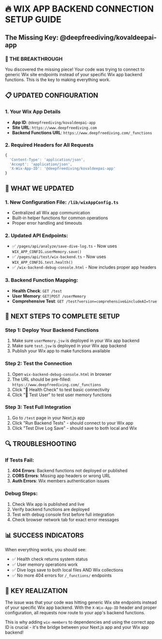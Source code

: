# 🔥 WIX APP BACKEND CONNECTION SETUP GUIDE

## The Missing Key: @deepfreediving/kovaldeepai-app

### 🎯 THE BREAKTHROUGH

You discovered the missing piece! Your code was trying to connect to generic Wix site endpoints instead of your specific Wix app backend functions. This is the key to making everything work.

## 📋 UPDATED CONFIGURATION

### 1. Your Wix App Details

- **App ID**: `@deepfreediving/kovaldeepai-app`
- **Site URL**: `https://www.deepfreediving.com`
- **Backend Functions URL**: `https://www.deepfreediving.com/_functions`

### 2. Required Headers for All Requests

```javascript
{
  'Content-Type': 'application/json',
  'Accept': 'application/json',
  'X-Wix-App-ID': '@deepfreediving/kovaldeepai-app'
}
```

## 🔧 WHAT WE UPDATED

### 1. **New Configuration File**: `/lib/wixAppConfig.ts`

- Centralized all Wix app communication
- Built-in helper functions for common operations
- Proper error handling and timeouts

### 2. **Updated API Endpoints**:

- ✅ `/pages/api/analyze/save-dive-log.ts` - Now uses `WIX_APP_CONFIG.userMemory.save()`
- ✅ `/pages/api/test/wix-backend.ts` - Now uses `WIX_APP_CONFIG.test.health()`
- ✅ `/wix-backend-debug-console.html` - Now includes proper app headers

### 3. **Backend Function Mapping**:

- **Health Check**: `GET /test`
- **User Memory**: `GET|POST /userMemory`
- **Comprehensive Test**: `GET /test?version=comprehensive&includeAI=true`

## 🚀 NEXT STEPS TO COMPLETE SETUP

### Step 1: Deploy Your Backend Functions

1. Make sure `userMemory.jsw` is deployed in your Wix app backend
2. Make sure `test.jsw` is deployed in your Wix app backend
3. Publish your Wix app to make functions available

### Step 2: Test the Connection

1. Open `wix-backend-debug-console.html` in browser
2. The URL should be pre-filled: `https://www.deepfreediving.com/_functions`
3. Click "🏥 Health Check" to test basic connectivity
4. Click "👤 Test User" to test user memory functions

### Step 3: Test Full Integration

1. Go to `/test` page in your Next.js app
2. Click "Run Backend Tests" - should connect to your Wix app
3. Click "Test Dive Log Save" - should save to both local and Wix

## 🔍 TROUBLESHOOTING

### If Tests Fail:

1. **404 Errors**: Backend functions not deployed or published
2. **CORS Errors**: Missing app headers or wrong URL
3. **Auth Errors**: Wix members authentication issues

### Debug Steps:

1. Check Wix app is published and live
2. Verify backend functions are deployed
3. Test with debug console first before full integration
4. Check browser network tab for exact error messages

## 📊 SUCCESS INDICATORS

When everything works, you should see:

- ✅ Health check returns system status
- ✅ User memory operations work
- ✅ Dive logs save to both local files AND Wix collections
- ✅ No more 404 errors for `/_functions/` endpoints

## 🎯 KEY REALIZATION

The issue was that your code was hitting generic Wix site endpoints instead of your specific Wix app backend. With the `X-Wix-App-ID` header and proper configuration, all requests now route to your app's backend functions.

This is why adding `wix-members` to dependencies and using the correct app ID is crucial - it's the bridge between your Next.js app and your Wix app backend!
